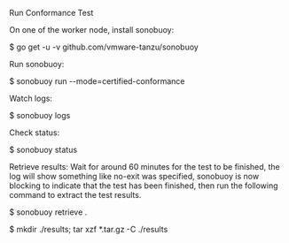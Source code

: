
Run Conformance Test

On one of the worker node, install sonobuoy:

$ go get -u -v github.com/vmware-tanzu/sonobuoy

Run sonobuoy:

$ sonobuoy run --mode=certified-conformance

Watch logs:

$ sonobuoy logs

Check status:

$ sonobuoy status

Retrieve results:
Wait for around 60 minutes for the test to be finished, the log will show something like no-exit was specified, sonobuoy is now blocking to indicate that the test has been finished, then run the following command to extract the test results.

$ sonobuoy retrieve .

$ mkdir ./results; tar xzf *.tar.gz -C ./results

